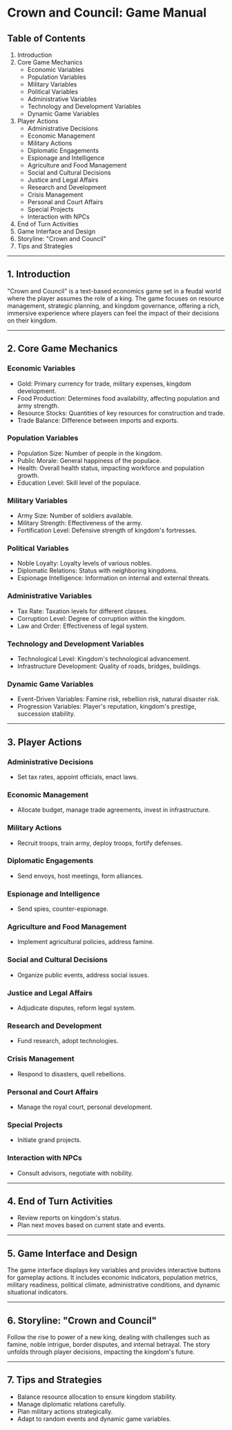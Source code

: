 
Crown and Council: Game Manual
==============================

Table of Contents
-----------------

1.  Introduction
2.  Core Game Mechanics
    -   Economic Variables
    -   Population Variables
    -   Military Variables
    -   Political Variables
    -   Administrative Variables
    -   Technology and Development Variables
    -   Dynamic Game Variables
3.  Player Actions
    -   Administrative Decisions
    -   Economic Management
    -   Military Actions
    -   Diplomatic Engagements
    -   Espionage and Intelligence
    -   Agriculture and Food Management
    -   Social and Cultural Decisions
    -   Justice and Legal Affairs
    -   Research and Development
    -   Crisis Management
    -   Personal and Court Affairs
    -   Special Projects
    -   Interaction with NPCs
4.  End of Turn Activities
5.  Game Interface and Design
6.  Storyline: "Crown and Council"
7.  Tips and Strategies

* * * * *

1\. Introduction
----------------

"Crown and Council" is a text-based economics game set in a feudal world where the player assumes the role of a king. The game focuses on resource management, strategic planning, and kingdom governance, offering a rich, immersive experience where players can feel the impact of their decisions on their kingdom.

* * * * *

2\. Core Game Mechanics
-----------------------

### Economic Variables

-   Gold: Primary currency for trade, military expenses, kingdom development.
-   Food Production: Determines food availability, affecting population and army strength.
-   Resource Stocks: Quantities of key resources for construction and trade.
-   Trade Balance: Difference between imports and exports.

### Population Variables

-   Population Size: Number of people in the kingdom.
-   Public Morale: General happiness of the populace.
-   Health: Overall health status, impacting workforce and population growth.
-   Education Level: Skill level of the populace.

### Military Variables

-   Army Size: Number of soldiers available.
-   Military Strength: Effectiveness of the army.
-   Fortification Level: Defensive strength of kingdom's fortresses.

### Political Variables

-   Noble Loyalty: Loyalty levels of various nobles.
-   Diplomatic Relations: Status with neighboring kingdoms.
-   Espionage Intelligence: Information on internal and external threats.

### Administrative Variables

-   Tax Rate: Taxation levels for different classes.
-   Corruption Level: Degree of corruption within the kingdom.
-   Law and Order: Effectiveness of legal system.

### Technology and Development Variables

-   Technological Level: Kingdom's technological advancement.
-   Infrastructure Development: Quality of roads, bridges, buildings.

### Dynamic Game Variables

-   Event-Driven Variables: Famine risk, rebellion risk, natural disaster risk.
-   Progression Variables: Player's reputation, kingdom's prestige, succession stability.

* * * * *

3\. Player Actions
------------------

### Administrative Decisions

-   Set tax rates, appoint officials, enact laws.

### Economic Management

-   Allocate budget, manage trade agreements, invest in infrastructure.

### Military Actions

-   Recruit troops, train army, deploy troops, fortify defenses.

### Diplomatic Engagements

-   Send envoys, host meetings, form alliances.

### Espionage and Intelligence

-   Send spies, counter-espionage.

### Agriculture and Food Management

-   Implement agricultural policies, address famine.

### Social and Cultural Decisions

-   Organize public events, address social issues.

### Justice and Legal Affairs

-   Adjudicate disputes, reform legal system.

### Research and Development

-   Fund research, adopt technologies.

### Crisis Management

-   Respond to disasters, quell rebellions.

### Personal and Court Affairs

-   Manage the royal court, personal development.

### Special Projects

-   Initiate grand projects.

### Interaction with NPCs

-   Consult advisors, negotiate with nobility.

* * * * *

4\. End of Turn Activities
--------------------------

-   Review reports on kingdom's status.
-   Plan next moves based on current state and events.

* * * * *

5\. Game Interface and Design
-----------------------------

The game interface displays key variables and provides interactive buttons for gameplay actions. It includes economic indicators, population metrics, military readiness, political climate, administrative conditions, and dynamic situational indicators.

* * * * *

6\. Storyline: "Crown and Council"
----------------------------------

Follow the rise to power of a new king, dealing with challenges such as famine, noble intrigue, border disputes, and internal betrayal. The story unfolds through player decisions, impacting the kingdom's future.

* * * * *

7\. Tips and Strategies
-----------------------

-   Balance resource allocation to ensure kingdom stability.
-   Manage diplomatic relations carefully.
-   Plan military actions strategically.
-   Adapt to random events and dynamic game variables.